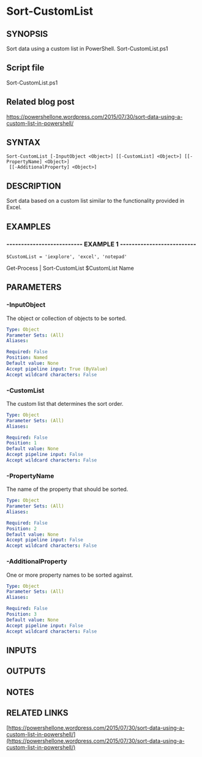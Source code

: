 # Sort-CustomList

## SYNOPSIS
Sort data using a custom list in PowerShell.
Sort-CustomList.ps1

## Script file
Sort-CustomList.ps1

## Related blog post
https://powershellone.wordpress.com/2015/07/30/sort-data-using-a-custom-list-in-powershell/

## SYNTAX

```
Sort-CustomList [-InputObject <Object>] [[-CustomList] <Object>] [[-PropertyName] <Object>]
 [[-AdditionalProperty] <Object>]
```

## DESCRIPTION
Sort data based on a custom list similar to the functionality provided in Excel.

## EXAMPLES

### -------------------------- EXAMPLE 1 --------------------------
```
$CustomList = 'iexplore', 'excel', 'notepad'
```

Get-Process | Sort-CustomList $CustomList Name

## PARAMETERS

### -InputObject
The object or collection of objects to be sorted.

```yaml
Type: Object
Parameter Sets: (All)
Aliases: 

Required: False
Position: Named
Default value: None
Accept pipeline input: True (ByValue)
Accept wildcard characters: False
```

### -CustomList
The custom list that determines the sort order.

```yaml
Type: Object
Parameter Sets: (All)
Aliases: 

Required: False
Position: 1
Default value: None
Accept pipeline input: False
Accept wildcard characters: False
```

### -PropertyName
The name of the property that should be sorted.

```yaml
Type: Object
Parameter Sets: (All)
Aliases: 

Required: False
Position: 2
Default value: None
Accept pipeline input: False
Accept wildcard characters: False
```

### -AdditionalProperty
One or more property names to be sorted against.

```yaml
Type: Object
Parameter Sets: (All)
Aliases: 

Required: False
Position: 3
Default value: None
Accept pipeline input: False
Accept wildcard characters: False
```

## INPUTS

## OUTPUTS

## NOTES

## RELATED LINKS

[https://powershellone.wordpress.com/2015/07/30/sort-data-using-a-custom-list-in-powershell/](https://powershellone.wordpress.com/2015/07/30/sort-data-using-a-custom-list-in-powershell/)

